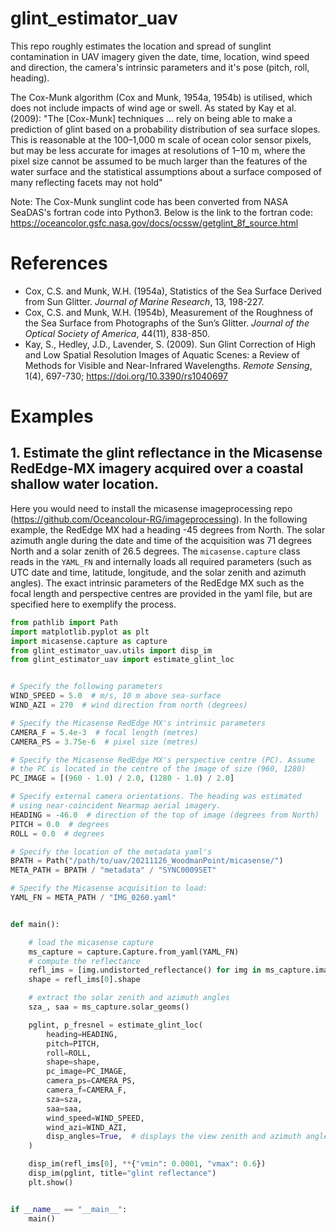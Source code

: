 # glint_estimator_uav
This repo roughly estimates the location and spread of sunglint contamination in UAV imagery given the date, time, location, wind speed and direction, the camera's intrinsic parameters and it's pose (pitch, roll, heading).


The Cox-Munk algorithm (Cox and Munk, 1954a, 1954b) is utilised, which does not include impacts of wind age or swell. As stated by Kay et al. (2009): "The [Cox-Munk] techniques ... rely on being able to make a prediction of glint based on a probability distribution of sea surface slopes. This is reasonable at the 100–1,000 m scale of ocean color sensor pixels, but may be less accurate for images at resolutions of 1–10 m, where the pixel size cannot be assumed to be much larger than the features of the water surface and the statistical assumptions about a surface composed of many reflecting facets may not hold"

Note:
The Cox-Munk sunglint code has been converted from NASA SeaDAS's fortran code into Python3. Below is the link to the fortran code:
https://oceancolor.gsfc.nasa.gov/docs/ocssw/getglint_8f_source.html

# References
- Cox, C.S. and Munk, W.H. (1954a), Statistics of the Sea Surface Derived from Sun Glitter. *Journal of Marine Research*, 13, 198-227.
- Cox, C.S. and Munk, W.H. (1954b), Measurement of the Roughness of the Sea Surface from Photographs of the Sun’s Glitter. *Journal of the Optical Society of America*, 44(11), 838-850.
- Kay, S., Hedley, J.D., Lavender, S. (2009). Sun Glint Correction of High and Low Spatial Resolution Images of Aquatic Scenes: a Review of Methods for Visible and Near-Infrared Wavelengths. *Remote Sensing*, 1(4), 697-730; https://doi.org/10.3390/rs1040697

# Examples
## 1. Estimate the glint reflectance in the Micasense RedEdge-MX imagery acquired over a coastal shallow water location.
Here you would need to install the micasense imageprocessing repo (https://github.com/Oceancolour-RG/imageprocessing). In the following example, the RedEdge MX had a heading -45 degrees from North. The solar azimuth angle during the date and time of the acquisition was 71 degrees North and a solar zenith of 26.5 degrees. The `micasense.capture` class reads in the `YAML_FN` and internally loads all required parameters (such as UTC date and time, latitude, longitude, and the solar zenith and azimuth angles). The exact intrinsic parameters of the RedEdge MX such as the focal length and perspective centres are provided in the yaml file, but are specified here to exemplify the process.

```python
from pathlib import Path
import matplotlib.pyplot as plt
import micasense.capture as capture
from glint_estimator_uav.utils import disp_im
from glint_estimator_uav import estimate_glint_loc


# Specify the following parameters
WIND_SPEED = 5.0  # m/s, 10 m above sea-surface
WIND_AZI = 270  # wind direction from north (degrees)

# Specify the Micasense RedEdge MX's intrinsic parameters
CAMERA_F = 5.4e-3  # focal length (metres)
CAMERA_PS = 3.75e-6  # pixel size (metres)

# Specify the Micasense RedEdge MX's perspective centre (PC). Assume
# the PC is located in the centre of the image of size (960, 1280)
PC_IMAGE = [(960 - 1.0) / 2.0, (1280 - 1.0) / 2.0]

# Specify external camera orientations. The heading was estimated
# using near-coincident Nearmap aerial imagery.
HEADING = -46.0  # direction of the top of image (degrees from North)
PITCH = 0.0  # degrees
ROLL = 0.0  # degrees

# Specify the location of the metadata yaml's
BPATH = Path("/path/to/uav/20211126_WoodmanPoint/micasense/")
META_PATH = BPATH / "metadata" / "SYNC0009SET"

# Specify the Micasense acquisition to load:
YAML_FN = META_PATH / "IMG_0260.yaml"


def main():

    # load the micasense capture
    ms_capture = capture.Capture.from_yaml(YAML_FN)
    # compute the reflectance
    refl_ims = [img.undistorted_reflectance() for img in ms_capture.images]
    shape = refl_ims[0].shape

    # extract the solar zenith and azimuth angles
    sza_, saa = ms_capture.solar_geoms()

    pglint, p_fresnel = estimate_glint_loc(
        heading=HEADING,
        pitch=PITCH,
        roll=ROLL,
        shape=shape,
        pc_image=PC_IMAGE,
        camera_ps=CAMERA_PS,
        camera_f=CAMERA_F,
        sza=sza,
        saa=saa,
        wind_speed=WIND_SPEED,
        wind_azi=WIND_AZI,
        disp_angles=True,  # displays the view zenith and azimuth angles
    )

    disp_im(refl_ims[0], **{"vmin": 0.0001, "vmax": 0.6})
    disp_im(pglint, title="glint reflectance")
    plt.show()


if __name__ == "__main__":
    main()
```
